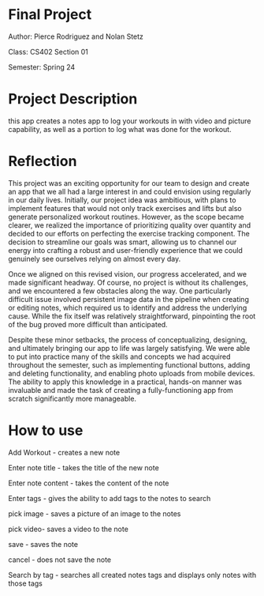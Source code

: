 # Final Project

Author: Pierce Rodriguez and Nolan Stetz

Class: CS402 Section 01

Semester: Spring 24

# Project Description

this app creates a notes app to log your workouts in with video and picture capability, as well as a portion to log what was done for the workout. 

# Reflection
This project was an exciting opportunity for our team to design and create an app that we all had a large interest in and could envision using regularly in 
our daily lives. Initially, our project idea was ambitious, with plans to implement features that would not only track exercises and lifts but also 
generate personalized workout routines. However, as the scope became clearer, we realized the importance of prioritizing quality over quantity and decided to 
our efforts on perfecting the exercise tracking component. The decision to streamline our goals was smart, allowing us to channel our energy into crafting a 
robust and user-friendly experience that we could genuinely see ourselves relying on almost every day.

Once we aligned on this revised vision, our progress accelerated, and we made significant headway. Of course, no project is without its challenges, and we encountered 
a few obstacles along the way. One particularly difficult issue involved persistent image data in the pipeline when creating or editing notes, which required us to identify
and address the underlying cause. While the fix itself was relatively straightforward, pinpointing the root of the bug proved more difficult than anticipated.

Despite these minor setbacks, the process of conceptualizing, designing, and ultimately bringing our app to life was largely satisfying. We were able to put into practice many of 
the skills and concepts we had acquired throughout the semester, such as implementing functional buttons, adding and deleting functionality, and enabling photo uploads from mobile devices.
The ability to apply this knowledge in a practical, hands-on manner was invaluable and made the task of creating a fully-functioning app from scratch significantly more manageable.

# How to use

Add Workout - creates a new note

Enter note title - takes the title of the new note

Enter note content - takes the content of the note

Enter tags - gives the ability to add tags to the notes to search

pick image - saves a picture of an image to the notes

pick video- saves a video to the note

save - saves the note

cancel - does not save the note

Search by tag - searches all created notes tags and displays only notes with those tags
